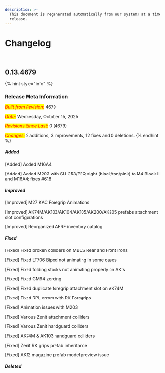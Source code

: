 ```yaml
---
description: >-
  This document is regenerated automatically from our systems at a time of a
  release.
---
```


# Changelog

<!-- reset point -->
﻿<!-- changelog insert -->

## 0.13.4679

<!-- revision 4679 -->

{% hint style="info" %}
### **Release Meta Information**

_<mark style="color:red;">Built from Revision:</mark>_ 4679

_<mark style="color:red;">Date:</mark>_ Wednesday, October 15, 2025

_<mark style="color:red;">Revisions Since Last:</mark>_ 0 (4679)

_<mark style="color:red;">Changes:</mark>_ 2 additions, 3 improvements, 12 fixes and 0 deletions.
{% endhint %}


##### Added


[Added] Added M16A4

[Added] Added M203 with SU-253/PEQ sight (black/tan/pink) to M4 Block II and M16A4; fixes [#618](https://github.com/RHSMODS/statusquo/issues/618)


##### Improved


[Improved] M27 KAC Foregrip Animations

[Improved] AK74M/AK103/AK104/AK105/AK200/AK205 prefabs attachment slot configurations

[Improved] Reorganized AFRF inventory catalog


##### Fixed


[Fixed] Fixed broken colliders on MBUS Rear and Front Irons

[Fixed] Fixed LT706 Bipod not animating in some cases

[Fixed] Fixed folding stocks not animating properly on AK's

[Fixed] Fixed GM94 zeroing

[Fixed] Fixed duplicate foregrip attachment slot on AK74M

[Fixed] Fixed RPL errors with RK Foregrips

[Fixed] Animation issues with M203

[Fixed] Various Zenit attachment colliders

[Fixed] Various Zenit handguard colliders

[Fixed] AK74M & AK103 handguard colliders

[Fixed] Zenit RK grips prefab inheritance

[Fixed] AK12 magazine prefab model preview issue


##### Deleted



